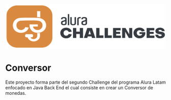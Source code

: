 <p align="center">
  <img width="500" height="140" alt="Alura Challenges" src="Image/Alura_Challenges.png">
</p>

# Conversor
Este proyecto forma parte del segundo Challenge del programa Alura Latam enfocado en Java Back End el cual consiste en crear un Conversor de monedas.
